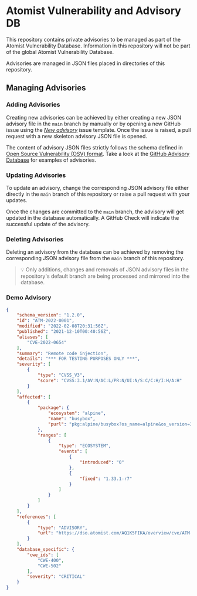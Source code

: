 # Atomist Vulnerability and Advisory DB

This repository contains private advisories to be managed as part of the Atomist
Vulnerability Database. Information in this repository will not be part of the
global Atomist Vulnerability Database.

Advisories are managed in JSON files placed in directories of this repository.

## Managing Advisories

### Adding Advisories

Creating new advisories can be achieved by either creating a new JSON advisory
file in the `main` branch by manually or by opening a new GitHub issue
using the [_New advisory_](ADVISORY_TEMPLATE.json) issue template. Once the issue is raised, 
a pull request with a new skeleton advisory JSON file is opened.

The content of advisory JSON files strictly follows the schema defined in
[Open Source Vulnerability (OSV) format](https://ossf.github.io/osv-schema/).
Take a look at the
[GitHub Advisory Database](https://github.com/github/advisory-database/tree/main/advisories/github-reviewed)
for examples of advisories.

### Updating Advisories

To update an advisory, change the corresponding JSON advisory file either
directly in the `main` branch of this repository or raise a pull request
with your updates.

Once the changes are committed to the `main` branch, the advisory will get
updated in the database automatically. A GitHub Check will indicate the
successful update of the advisory.

### Deleting Advisories

Deleting an advisory from the database can be achieved by removing the
corresponding JSON advisory file from the `main` branch of this
repository.

> 💡 Only additions, changes and removals of JSON advisory files in the
> repository's default branch are being processed and mirrored into the
> database.


### Demo Advisory

```json
{
    "schema_version": "1.2.0",
    "id": "ATM-2022-0001",
    "modified": "2022-02-08T20:31:56Z",
    "published": "2021-12-10T00:40:56Z",
    "aliases": [
        "CVE-2022-0654"
    ],
    "summary": "Remote code injection",
    "details": "*** FOR TESTING PURPOSES ONLY ***",
    "severity": [
        {
            "type": "CVSS_V3",
            "score": "CVSS:3.1/AV:N/AC:L/PR:N/UI:N/S:C/C:H/I:H/A:H"
        }
    ],
    "affected": [
        {
            "package": {
                "ecosystem": "alpine",
                "name": "busybox",
                "purl": "pkg:alpine/busybox?os_name=alpine&os_version=3.14"
            },
            "ranges": [
                {
                    "type": "ECOSYSTEM",
                    "events": [
                        {
                            "introduced": "0"
                        },
                        {
                            "fixed": "1.33.1-r7"
                        }
                    ]
                }
            ]
        }
    ],
    "references": [
        {
            "type": "ADVISORY",
            "url": "https://dso.atomist.com/AQ1K5FIKA/overview/cve/ATM-2022-0001"
        }
    ],
    "database_specific": {
        "cwe_ids": [
            "CWE-400",
            "CWE-502"
        ],
        "severity": "CRITICAL"
    }
}
```
